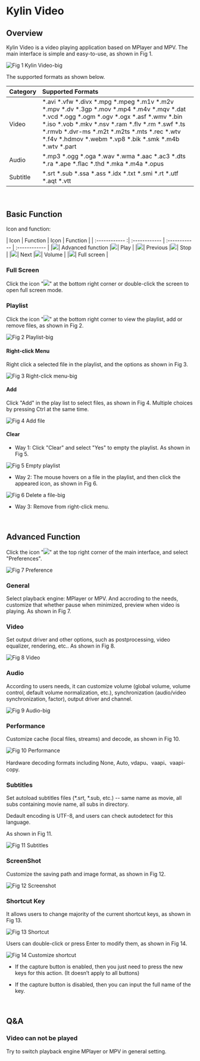 # Kylin Video
## Overview
Kylin Video is a video playing application based on MPlayer and MPV. The main interface is simple and easy-to-use, as shown in Fig 1.

![Fig 1 Kylin Video-big](image/1.png)

The supported formats as shown below.

| Category | Supported Formats |
| :------------ | :------------ |
| Video	| *.avi *.vfw *.divx *.mpg *.mpeg *.m1v *.m2v *.mpv *.dv *.3gp *.mov *.mp4 *.m4v *.mqv *.dat *.vcd *.ogg *.ogm *.ogv *.ogx *.asf *.wmv *.bin *.iso *.vob *.mkv *.nsv *.ram *.flv *.rm *.swf *.ts *.rmvb *.dvr-ms *.m2t *.m2ts *.mts *.rec *.wtv *.f4v *.hdmov *.webm *.vp8 *.bik *.smk *.m4b *.wtv *.part |
| Audio | *.mp3 *.ogg *.oga *.wav *.wma *.aac *.ac3 *.dts *.ra *.ape *.flac *.thd *.mka *.m4a *.opus |
| Subtitle | *.srt *.sub *.ssa *.ass *.idx *.txt *.smi *.rt *.utf *.aqt *.vtt |

<br>

## Basic Function
Icon and function:

| Icon | Function | Icon | Function |
| :------------ :| :------------ | :------------ | :------------ |
|![](image/icon1.png)| Advanced function |![](image/icon2.png)| Play |
|![](image/icon3.png)| Previous |![](image/icon4.png)| Stop |
|![](image/icon5.png)| Next |![](image/icon6.png)| Volume |
|![](image/icon7.png)|	Full screen |

### Full Screen
Click the icon "![](image/icon7.png)" at the bottom right corner or double-click the screen to open full screen mode.

### Playlist
Click the icon "![](image/icon8.png)" at the bottom right corner to view the playlist, add or remove files, as shown in Fig 2.

![Fig 2 Playlist-big](image/2.png)

#### Right-click Menu
Right click a selected file in the playlist, and the options as shown in Fig 3.

![Fig 3 Right-click menu-big](image/3.png)

#### Add
Click "Add" in the play list to select files, as shown in Fig 4. Multiple choices by pressing Ctrl at the same time.

![Fig 4 Add file](image/4.png)

#### Clear
- Way 1: Click "Clear" and select "Yes" to empty the playlist. As shown in Fig 5.

![Fig 5 Empty playlist](image/5.png)

- Way 2: The mouse hovers on a file in the playlist, and then click the appeared icon, as shown in Fig 6.

![Fig 6 Delete a file-big](image/6.png)

- Way 3: Remove from right-click menu.

<br>

## Advanced Function
Click the icon "![](image/icon1.png)" at the top right corner of the main interface, and select "Preferences".

![Fig 7 Preference](image/7.png)

### General
Select playback engine: MPlayer or MPV. And accroding to the needs, customize that whether pause when minimized, preview when video is playing. As shown in Fig 7.

### Video
Set output driver and other options, such as postprocessing, video equalizer, rendering, etc.. As shown in Fig 8. 

![Fig 8 Video](image/8.png)

### Audio
According to users needs, it can customize volume (global volume, volume control, default volume normalization, etc.), synchronization (audio/video synchronization, factor), output driver and channel.

![Fig 9 Audio-big](image/9.png)

### Performance
Customize cache (local files, streams) and decode, as shown in Fig 10.

![Fig 10 Performance](image/10.png)

Hardware decoding formats including None, Auto, vdapu、vaapi、vaapi-copy.

### Subtitles
Set autoload subtitles files (*.srt, *.sub, etc.) -- same name as movie, all subs containing movie name, all subs in directory.

Dedault encoding is UTF-8, and users can check autodetect for this language.

As shown in Fig 11.

![Fig 11 Subtitles](image/11.png)

### ScreenShot
Customize the saving path and image format, as shown in Fig 12.

![Fig 12 Screenshot](image/12.png)

### Shortcut Key
It allows users to change majority of the current shortcut keys, as shown in Fig 13.

![Fig 13 Shortcut](image/13.png)

Users can double-click or press Enter to modify them, as shown in Fig 14.

![Fig 14 Customize shortcut](image/14.png)

- If the capture button is enabled, then you just need to press the new keys for this action. (It doesn’t apply to all buttons)

- If the capture button is disabled, then you can input the full name of the key. 

<br>

## Q&A
### Video can not be played
Try to switch playback engine MPlayer or MPV in general setting.
